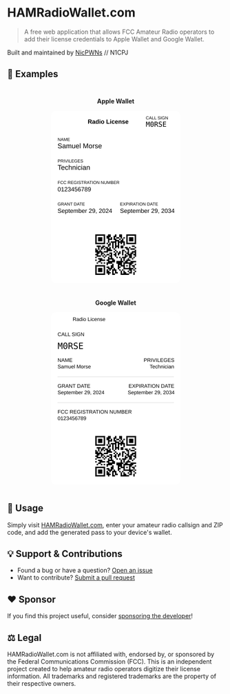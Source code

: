 # HAMRadioWallet.com

> A free web application that allows FCC Amateur Radio operators to add their license credentials to Apple Wallet and Google Wallet.

Built and maintained by [NicPWNs](https://github.com/NicPWNs) // N1CPJ

## 🪪 Examples

<div align="center">
  <div style="display: inline-block; margin: 10px;">
    <p><strong>Apple Wallet</strong></p>
    <img src="./public/apple_pass.svg" width="300" height="400" alt="Example Apple Wallet Pass" style="border-radius: 10px;" />
  </div>
  <div style="display: inline-block; margin: 10px;">
    <p><strong>Google Wallet</strong></p>
    <img src="./public/google_pass.svg" width="300" height="400" alt="Example Google Wallet Pass" style="border-radius: 10px;" />
  </div>
</div>

## 🚀 Usage

Simply visit [HAMRadioWallet.com](https://hamradiowallet.com), enter your amateur radio callsign and ZIP code, and add the generated pass to your device's wallet.

## 💡 Support & Contributions

- Found a bug or have a question? [Open an issue](https://github.com/NicPWNs/hamradiowallet.com/issues)
- Want to contribute? [Submit a pull request](https://github.com/NicPWNs/hamradiowallet.com/pulls)

## ❤️ Sponsor

If you find this project useful, consider [sponsoring the developer](https://github.com/sponsors/NicPWNs)!

## ⚖️ Legal

HAMRadioWallet.com is not affiliated with, endorsed by, or sponsored by the Federal Communications Commission (FCC). This is an independent project created to help amateur radio operators digitize their license information. All trademarks and registered trademarks are the property of their respective owners.
